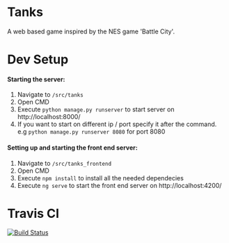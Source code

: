 # Tanks

A web based game inspired by the NES game 'Battle City'.

# Dev Setup

#### Starting the server:

1. Navigate to `/src/tanks`
2. Open CMD
3. Execute `python manage.py runserver` to start server on http://localhost:8000/
4. If you want to start on different ip / port specify it after the command. e.g `python manage.py runserver 8080`
   for port 8080

#### Setting up and starting the front end server:

1. Navigate to `/src/tanks_frontend`
2. Open CMD
3. Execute `npm install` to install all the needed dependecies
4. Execute `ng serve` to start the front end server on http://localhost:4200/

# Travis CI

[![Build Status](https://travis-ci.org/DobromirM/Tanks.svg?branch=master)](https://travis-ci.org/DobromirM/Tanks)
